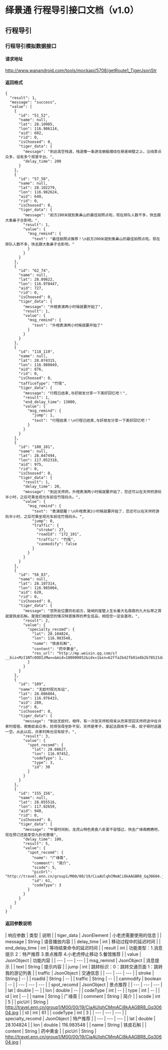 # 绎景通 行程导引接口文档（v1.0）

## 行程导引
### 行程导引模拟数据接口

#### 请求地址

http://www.wanandroid.com/tools/mockapi/5708/getRoute1_TigerJsonStr

#### 返回格式
```
{
  "result": 1,
  "message": "success",
  "value": [
    {
      "id": "51_52",
      "name": null,
      "lat": 28.10905,
      "lon": 116.986114,
      "aid": 602,
      "rid": 0,
      "isChoosed": 0,
      "tiger_data": {
        "message": "到达高空栈道，栈道像一条游龙蜿蜒缠绕在悬崖峭壁之上，沿线景点众多，设有多个观景平台。",
        "delay_time": 200
      }
    },
    {
      "id": "57_58",
      "name": null,
      "lat": 28.102279,
      "lon": 116.982624,
      "aid": 640,
      "rid": 0,
      "isChoosed": 0,
      "tiger_data": {
        "message": "前方200米就到象鼻山的最佳拍照点啦，现在排队人数不多，快去跟大象鼻子合影吧。",
        "result": 1,
        "value": {
          "msg_remind": {
            "text": "最佳拍照点推荐！\n前方200米就到象鼻山的最佳拍照点啦，现在排队人数不多，快去跟大象鼻子合影吧。"
          }
        }
      }
    },
    {
      "id": "62_74",
      "name": null,
      "lat": 28.09822,
      "lon": 116.978447,
      "aid": 727,
      "rid": 0,
      "isChoosed": 0,
      "tiger_data": {
        "message": "升棺表演两小时候就要开始了",
        "result": 1,
        "value": {
          "msg_remind": {
            "text": "升棺表演两小时候就要开始了"
          }
        }
      }
    },
    {
      "id": "118_119",
      "name": null,
      "lat": 28.074315,
      "lon": 116.980049,
      "aid": 876,
      "rid": 0,
      "isChoosed": 0,
      "tafficeType": "竹筏",
      "tiger_data": {
        "message": "行程已结束,与好朋友分享一下美好回忆吧！",
        "result": 1,
        "end_delay_time": 13000,
        "value": {
          "msg_remind": {
            "jump": 1,
            "text": "行程结束！\n行程已结束,与好朋友分享一下美好回忆吧！"
          }
        }
      }
    },
    {
      "id": "180_181",
      "name": null,
      "lat": 28.047494,
      "lon": 117.052318,
      "aid": 975,
      "rid": 0,
      "isChoosed": 0,
      "tiger_data": {
        "result": 1,
        "delay_time": 20,
        "message": "到达天师府。升棺表演两小时候就要开始了，您还可以在天师府游玩半小时，之后可乘坐观光车前往竹筏码头。",
        "value": {
          "msg_remind": {
            "text": "表演提醒！\n升棺表演2小时候就要开始了，您还可以在天师府游玩半小时，之后可乘坐观光车前往竹筏码头。",
            "jump": 0,
            "traffic": {
              "stroke": 27,
              "roadId": "172_101",
              "traffic": "竹筏",
              "canmodify": false
            }
          }
        }
      }
    },
    {
      "id": "56_83",
      "name": null,
      "lat": 28.107314,
      "lon": 116.985004,
      "aid": 620,
      "rid": 0,
      "isChoosed": 0,
      "tiger_data": {
        "message": "您所处位置的右前方，陡峭的崖壁上生长着大名鼎鼎的九大仙草之首就是铁皮石斛。是我们根据您的情况特意推荐的养生佳品，相信您一定会喜欢。",
        "result": 2,
        "value": {
          "specialty_recomd": {
            "lat": 28.104824,
            "lon": 116.983548,
            "name": "铁皮石斛",
            "content": "药中黄金",
            "res_url": "http://mp.weixin.qq.com/s?__biz=MzI1NTc0ODIzMw==&mid=100000052&idx=1&sn=b2ffa2b42fb91e8b2b78521da76c8462&chksm=6a3070d25d47f9c408b68414c4f08d9455f19e78d31b2a53091929988fa81df1687cbc4189a0#rd"
          }
        }
      }
    },
    {
      "id": "109",
      "name": "无蚊村观光车站",
      "lat": 28.086804,
      "lon": 116.976433,
      "aid": 280,
      "rid": 0,
      "isChoosed": 0,
      "tiger_data": {
        "message": "到达无蚊村，相传，有一次张天师和母亲从兜率宫回天师府途中在许家村借宿，夜晚蚊虫众多，扰得张母坐卧不安。天师是孝子，拿起法扇挥手一扇，蚊子顿时逃遁一空。从此以后，许家村再也没有蚊子。",
        "result": 3,
        "value": {
          "spot_recomd": {
            "lat": 28.08627,
            "lon": 116.97452,
            "codeType": 1,
            "type": 3,
            "id": 30
          }
        }
      }
    },
    {
      "id": "155_156",
      "name": null,
      "lat": 28.055516,
      "lon": 117.02659,
      "aid": 940,
      "rid": 0,
      "isChoosed": 0,
      "tiger_data": {
        "message": "午餐时间到，龙虎山特色美食八卦宴不容错过，快去广缘斋瞧瞧吧，现在预订还能享受九折优惠哦",
        "delay_time": 100,
        "result": 5,
        "value": {
          "spot_recomd": {
            "name": "广缘斋",
            "comment": "简介",
            "scode": 5,
            "picUrl": "http://travel.enn.cn/group1/M00/00/19/CiaAUlqhCMmACi8kAAGBR8_Gq30604.jpg",
            "id": 61,
            "codeType": 3
          }
        }
      }
    }
  ]
}
```
#### 返回参数说明

| 响应参数 | 类型 | 说明 |
| tiger_data | JsonElement | 小老虎需要使用的信息 |
| message | String | 语音播放内容 |
| delay_time | int | 移动过程中的延迟时间 |
| end_delay_time | int | 等待结束命令的延迟时间 |
| result | int | 功能类型：1.消息提示 2：特产推荐  3.景点推荐 4.小老虎停止移动 5.餐馆推荐 |
| value | JsonObject | 功能内容 |
| --- | --- | --- |
| msg_remind | JsonObject | 消息提示 |
| text | String | 提示内容 |
| jump | int | 跳转标识：0：跳转交通页面 1：跳转我的游记列表 |
| traffic | JsonObject | 交通信息 |
| --- | --- | --- |
| stroke | String | -- |
| roadId | String | -- |
| traffic | String | -- |
| canmodify | boolean | -- |
| --- | --- | --- |
| spot_recomd | JsonObject | 景点推荐 |
| --- | --- | --- |
| lat | double | -- |
| lon | double | -- |
| codeType | int | -- |
| type | int | -- |
| id | int | -- |
| name | String | 广缘斋 |
| comment | String | 简介 |
| scode | int | 5 |
| picUrl | String | http://travel.enn.cn/group1/M00/00/19/CiaAUlqhCMmACi8kAAGBR8_Gq30604.jpg |
| id | int | 61 |
| codeType | int | 3 |
| --- | --- | --- |
| specialty_recomd | JsonObject | 特产推荐 |
| --- | --- | --- |
| lat | double | 28.104824 |
| lon | double | 116.983548 |
| name | String | 铁皮石斛 |
| content | String | 药中黄金 |
| picUrl | String | http://travel.enn.cn/group1/M00/00/19/CiaAUlqhCMmACi8kAAGBR8_Gq30604.jpg |


